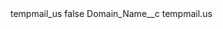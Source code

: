 <?xml version="1.0" encoding="UTF-8"?>
<CustomMetadata xmlns="http://soap.sforce.com/2006/04/metadata" xmlns:xsi="http://www.w3.org/2001/XMLSchema-instance" xmlns:xsd="http://www.w3.org/2001/XMLSchema">
    <label>tempmail_us</label>
    <protected>false</protected>
    <values>
        <field>Domain_Name__c</field>
        <value xsi:type="xsd:string">tempmail.us</value>
    </values>
</CustomMetadata>

